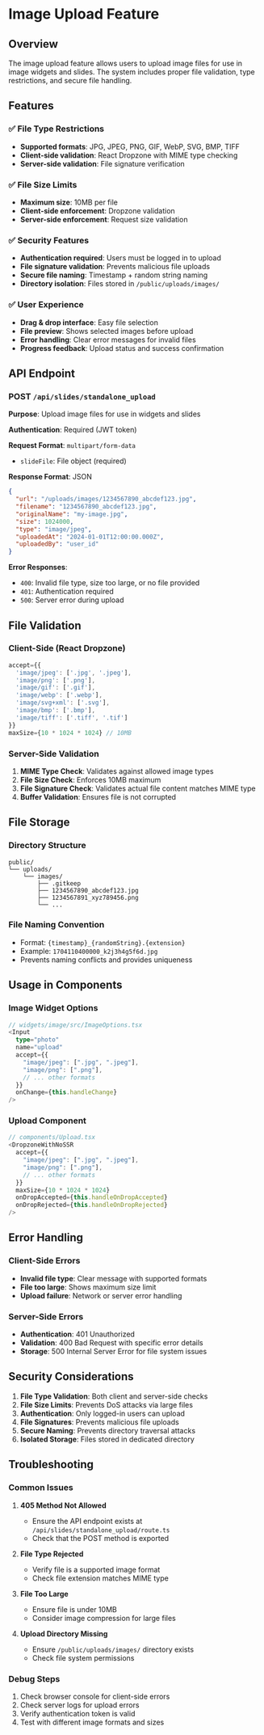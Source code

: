 # Image Upload Feature

## Overview

The image upload feature allows users to upload image files for use in image widgets and slides. The system includes proper file validation, type restrictions, and secure file handling.

## Features

### ✅ File Type Restrictions

- **Supported formats**: JPG, JPEG, PNG, GIF, WebP, SVG, BMP, TIFF
- **Client-side validation**: React Dropzone with MIME type checking
- **Server-side validation**: File signature verification

### ✅ File Size Limits

- **Maximum size**: 10MB per file
- **Client-side enforcement**: Dropzone validation
- **Server-side enforcement**: Request size validation

### ✅ Security Features

- **Authentication required**: Users must be logged in to upload
- **File signature validation**: Prevents malicious file uploads
- **Secure file naming**: Timestamp + random string naming
- **Directory isolation**: Files stored in `/public/uploads/images/`

### ✅ User Experience

- **Drag & drop interface**: Easy file selection
- **File preview**: Shows selected images before upload
- **Error handling**: Clear error messages for invalid files
- **Progress feedback**: Upload status and success confirmation

## API Endpoint

### POST `/api/slides/standalone_upload`

**Purpose**: Upload image files for use in widgets and slides

**Authentication**: Required (JWT token)

**Request Format**: `multipart/form-data`

- `slideFile`: File object (required)

**Response Format**: JSON

```json
{
  "url": "/uploads/images/1234567890_abcdef123.jpg",
  "filename": "1234567890_abcdef123.jpg",
  "originalName": "my-image.jpg",
  "size": 1024000,
  "type": "image/jpeg",
  "uploadedAt": "2024-01-01T12:00:00.000Z",
  "uploadedBy": "user_id"
}
```

**Error Responses**:

- `400`: Invalid file type, size too large, or no file provided
- `401`: Authentication required
- `500`: Server error during upload

## File Validation

### Client-Side (React Dropzone)

```typescript
accept={{
  'image/jpeg': ['.jpg', '.jpeg'],
  'image/png': ['.png'],
  'image/gif': ['.gif'],
  'image/webp': ['.webp'],
  'image/svg+xml': ['.svg'],
  'image/bmp': ['.bmp'],
  'image/tiff': ['.tiff', '.tif']
}}
maxSize={10 * 1024 * 1024} // 10MB
```

### Server-Side Validation

1. **MIME Type Check**: Validates against allowed image types
2. **File Size Check**: Enforces 10MB maximum
3. **File Signature Check**: Validates actual file content matches MIME type
4. **Buffer Validation**: Ensures file is not corrupted

## File Storage

### Directory Structure

```
public/
└── uploads/
    └── images/
        ├── .gitkeep
        ├── 1234567890_abcdef123.jpg
        ├── 1234567891_xyz789456.png
        └── ...
```

### File Naming Convention

- Format: `{timestamp}_{randomString}.{extension}`
- Example: `1704110400000_k2j3h4g5f6d.jpg`
- Prevents naming conflicts and provides uniqueness

## Usage in Components

### Image Widget Options

```typescript
// widgets/image/src/ImageOptions.tsx
<Input
  type="photo"
  name="upload"
  accept={{
    "image/jpeg": [".jpg", ".jpeg"],
    "image/png": [".png"],
    // ... other formats
  }}
  onChange={this.handleChange}
/>
```

### Upload Component

```typescript
// components/Upload.tsx
<DropzoneWithNoSSR
  accept={{
    "image/jpeg": [".jpg", ".jpeg"],
    "image/png": [".png"],
    // ... other formats
  }}
  maxSize={10 * 1024 * 1024}
  onDropAccepted={this.handleOnDropAccepted}
  onDropRejected={this.handleOnDropRejected}
/>
```

## Error Handling

### Client-Side Errors

- **Invalid file type**: Clear message with supported formats
- **File too large**: Shows maximum size limit
- **Upload failure**: Network or server error handling

### Server-Side Errors

- **Authentication**: 401 Unauthorized
- **Validation**: 400 Bad Request with specific error details
- **Storage**: 500 Internal Server Error for file system issues

## Security Considerations

1. **File Type Validation**: Both client and server-side checks
2. **File Size Limits**: Prevents DoS attacks via large files
3. **Authentication**: Only logged-in users can upload
4. **File Signatures**: Prevents malicious file uploads
5. **Secure Naming**: Prevents directory traversal attacks
6. **Isolated Storage**: Files stored in dedicated directory

## Troubleshooting

### Common Issues

1. **405 Method Not Allowed**

   - Ensure the API endpoint exists at `/api/slides/standalone_upload/route.ts`
   - Check that the POST method is exported

2. **File Type Rejected**

   - Verify file is a supported image format
   - Check file extension matches MIME type

3. **File Too Large**

   - Ensure file is under 10MB
   - Consider image compression for large files

4. **Upload Directory Missing**
   - Ensure `/public/uploads/images/` directory exists
   - Check file system permissions

### Debug Steps

1. Check browser console for client-side errors
2. Check server logs for upload errors
3. Verify authentication token is valid
4. Test with different image formats and sizes
